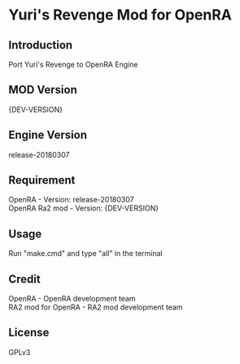 # Yuri's Revenge Mod for OpenRA
## Introduction
Port Yuri's Revenge to OpenRA Engine

## MOD Version
{DEV-VERSION}

## Engine Version
release-20180307

## Requirement
OpenRA - Version: release-20180307  
OpenRA Ra2 mod - Version: {DEV-VERSION}

## Usage
Run "make.cmd" and type "all" in the terminal

## Credit
OpenRA - OpenRA development team  
RA2 mod for OpenRA - RA2 mod development team  

## License
GPLv3
